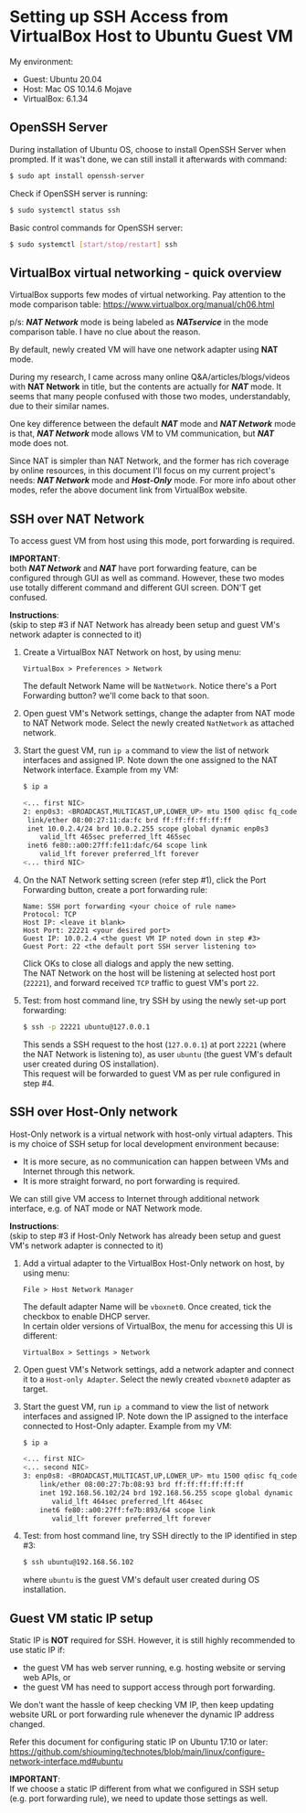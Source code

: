 # Setting up SSH Access from VirtualBox Host to Ubuntu Guest VM

My environment:
- Guest: Ubuntu 20.04
- Host: Mac OS 10.14.6 Mojave
- VirtualBox: 6.1.34



## OpenSSH Server

During installation of Ubuntu OS, choose to install OpenSSH Server when prompted. If it was't done, we can still install it afterwards with command:
```bash
$ sudo apt install openssh-server
```

Check if OpenSSH server is running:
```bash
$ sudo systemctl status ssh
```

Basic control commands for OpenSSH server:
```bash
$ sudo systemctl [start/stop/restart] ssh
```



## VirtualBox virtual networking - quick overview

VirtualBox supports few modes of virtual networking. Pay attention to the mode comparison table:
https://www.virtualbox.org/manual/ch06.html

p/s: **_NAT Network_** mode is being labeled as **_NATservice_** in the mode comparison table. I have no clue about the reason.

By default, newly created VM will have one network adapter using **NAT** mode.

During my research, I came across many online Q&A/articles/blogs/videos with **NAT Network** in title, but the contents are actually for **_NAT_** mode. It seems that many people confused with those two modes, understandably, due to their similar names.

One key difference between the default **_NAT_** mode and **_NAT Network_** mode is that, **_NAT Network_** mode allows VM to VM communication, but **_NAT_** mode does not.

Since NAT is simpler than NAT Network, and the former has rich coverage by online resources, in this document I'll focus on my current project's needs: **_NAT Network_** mode and **_Host-Only_** mode. For more info about other modes, refer the above document link from VirtualBox website.



## SSH over NAT Network

To access guest VM from host using this mode, port forwarding is required.

**IMPORTANT**:  
both **_NAT Network_** and **_NAT_** have port forwarding feature, can be configured through GUI as well as command. However, these two modes use totally different command and different GUI screen. DON'T get confused.

**Instructions**:  
(skip to step #3 if NAT Network has already been setup and guest VM's network adapter is connected to it)

1. Create a VirtualBox NAT Network on host, by using menu:
   ```
   VirtualBox > Preferences > Network
   ```
   The default Network Name will be `NatNetwork`. Notice there's a Port Forwarding button? we'll come back to that soon.
   
2. Open guest VM's Network settings, change the adapter from NAT mode to NAT Network mode. Select the newly created `NatNetwork` as attached network.

3. Start the guest VM, run `ip a` command to view the list of network interfaces and assigned IP. Note down the one assigned to the NAT Network interface. Example from my VM:
   ```bash
   $ ip a

   <... first NIC>
   2: enp0s3: <BROADCAST,MULTICAST,UP,LOWER_UP> mtu 1500 qdisc fq_codel state UP group default qlen 1000
    link/ether 08:00:27:11:da:fc brd ff:ff:ff:ff:ff:ff
    inet 10.0.2.4/24 brd 10.0.2.255 scope global dynamic enp0s3
       valid_lft 465sec preferred_lft 465sec
    inet6 fe80::a00:27ff:fe11:dafc/64 scope link 
       valid_lft forever preferred_lft forever
   <... third NIC>
   ```
   
4. On the NAT Network setting screen (refer step #1), click the Port Forwarding button, create a port forwarding rule:
   ```
   Name: SSH port forwarding <your choice of rule name>
   Protocol: TCP
   Host IP: <leave it blank>
   Host Port: 22221 <your desired port>
   Guest IP: 10.0.2.4 <the guest VM IP noted down in step #3>
   Guest Port: 22 <the default port SSH server listening to>
   ```
   Click OKs to close all dialogs and apply the new setting.  
   The NAT Network on the host will be listening at selected host port (`22221`), and forward received `TCP` traffic to guest VM's port `22`.
   
5. Test: from host command line, try SSH by using the newly set-up port forwarding:
   ```bash
   $ ssh -p 22221 ubuntu@127.0.0.1
   ```
   This sends a SSH request to the host (`127.0.0.1`) at port `22221` (where the NAT Network is listening to), as user `ubuntu` (the guest VM's default user created during OS installation).  
   This request will be forwarded to guest VM as per rule configured in step #4.



## SSH over Host-Only network

Host-Only network is a virtual network with host-only virtual adapters.
This is my choice of SSH setup for local development environment because:
- It is more secure, as no communication can happen between VMs and Internet through this network.
- It is more straight forward, no port forwarding is required.

We can still give VM access to Internet through additional network interface, e.g. of NAT mode or NAT Network mode.

**Instructions**:  
(skip to step #3 if Host-Only Network has already been setup and guest VM's network adapter is connected to it)

1. Add a virtual adapter to the VirtualBox Host-Only network on host, by using menu:
   ```
   File > Host Network Manager
   ```
   The default adapter Name will be `vboxnet0`. Once created, tick the checkbox to enable DHCP server.  
   In certain older versions of VirtualBox, the menu for accessing this UI is different:
   ```
   VirtualBox > Settings > Network
   ```
   
2. Open guest VM's Network settings, add a network adapter and connect it to a `Host-only Adapter`. Select the newly created `vboxnet0` adapter as target.

3. Start the guest VM, run `ip a` command to view the list of network interfaces and assigned IP. Note down the IP assigned to the interface connected to Host-Only adapter. Example from my VM:
   ```bash
   $ ip a

   <... first NIC>
   <... second NIC>
   3: enp0s8: <BROADCAST,MULTICAST,UP,LOWER_UP> mtu 1500 qdisc fq_codel state UP group default qlen 1000
       link/ether 08:00:27:7b:08:93 brd ff:ff:ff:ff:ff:ff
       inet 192.168.56.102/24 brd 192.168.56.255 scope global dynamic enp0s8
          valid_lft 464sec preferred_lft 464sec
       inet6 fe80::a00:27ff:fe7b:893/64 scope link 
          valid_lft forever preferred_lft forever
   ```
   
4. Test: from host command line, try SSH directly to the IP identified in step #3:
   ```bash
   $ ssh ubuntu@192.168.56.102
   ```
   where `ubuntu` is the guest VM's default user created during OS installation.



## Guest VM static IP setup

Static IP is **NOT** required for SSH. However, it is still highly recommended to use static IP if:
- the guest VM has web server running, e.g. hosting website or serving web APIs, or
- the guest VM has need to support access through port forwarding.

We don't want the hassle of keep checking VM IP, then keep updating website URL or port forwarding rule whenever the dynamic IP address changed.

Refer this document for configuring static IP on Ubuntu 17.10 or later:  
https://github.com/shiouming/technotes/blob/main/linux/configure-network-interface.md#ubuntu

**IMPORTANT**:  
If we choose a static IP different from what we configured in SSH setup (e.g. port forwarding rule), we need to update those settings as well.

